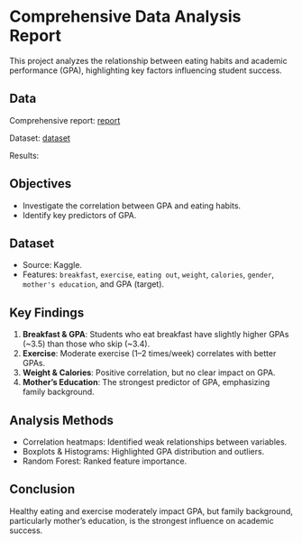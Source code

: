 # Comprehensive Data Analysis Report

This project analyzes the relationship between eating habits and academic performance (GPA), highlighting key factors influencing student success.

## Data
Comprehensive report: [report](report.md)

Dataset: [dataset](dataset.csv)

Results:

## Objectives
- Investigate the correlation between GPA and eating habits.
- Identify key predictors of GPA.

## Dataset
- Source: Kaggle.
- Features: `breakfast`, `exercise`, `eating out`, `weight`, `calories`, `gender`, `mother's education`, and GPA (target).

## Key Findings
1. **Breakfast & GPA**: Students who eat breakfast have slightly higher GPAs (~3.5) than those who skip (~3.4).
2. **Exercise**: Moderate exercise (1–2 times/week) correlates with better GPAs.
3. **Weight & Calories**: Positive correlation, but no clear impact on GPA.
4. **Mother’s Education**: The strongest predictor of GPA, emphasizing family background.

## Analysis Methods
- Correlation heatmaps: Identified weak relationships between variables.
- Boxplots & Histograms: Highlighted GPA distribution and outliers.
- Random Forest: Ranked feature importance.

## Conclusion
Healthy eating and exercise moderately impact GPA, but family background, particularly mother’s education, is the strongest influence on academic success.
